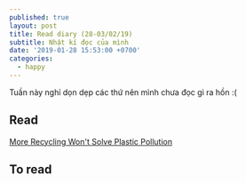 ```yaml
---
published: true
layout: post
title: Read diary (28-03/02/19)
subtitle: Nhật kí đọc của mình
date: '2019-01-28 15:53:00 +0700'
categories:
  - happy
---
```


Tuần này nghỉ dọn dẹp các thứ nên mình chưa đọc gì ra hồn :(

## Read

[More Recycling Won't Solve Plastic Pollution](https://blogs.scientificamerican.com/observations/more-recycling-wont-solve-plastic-pollution/)


## To read